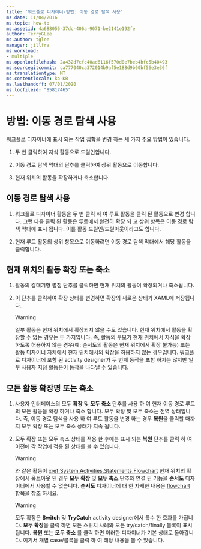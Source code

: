 ```yaml
---
title: '워크플로 디자이너-방법: 이동 경로 탐색 사용'
ms.date: 11/04/2016
ms.topic: how-to
ms.assetid: 4a688056-37dc-406a-9071-be2141e192fe
author: TerryGLee
ms.author: tglee
manager: jillfra
ms.workload:
- multiple
ms.openlocfilehash: 2a432d7cfc40ad6116f570d0e7beb4bfc5b40493
ms.sourcegitcommit: ca777040ca372014b9af5e188d9b60bf56e3e36f
ms.translationtype: MT
ms.contentlocale: ko-KR
ms.lasthandoff: 07/01/2020
ms.locfileid: "85817465"
---
```

# <a name="how-to-use-breadcrumb-navigation"></a>방법: 이동 경로 탐색 사용

워크플로 디자이너에 표시 되는 작업 집합을 변경 하는 세 가지 주요 방법이 있습니다.

1. 두 번 클릭하여 자식 활동으로 드릴인합니다.

2. 이동 경로 탐색 막대의 단추를 클릭하여 상위 활동으로 이동합니다.

3. 현재 위치의 활동을 확장하거나 축소합니다.

## <a name="using-breadcrumb-navigation"></a>이동 경로 탐색 사용

1. 워크플로 디자이너 활동을 두 번 클릭 하 여 루트 활동을 클릭 된 활동으로 변경 합니다. 그런 다음 클릭 된 활동은 루트에서 완전히 확장 되 고 상위 항목은 이동 경로 탐색 막대에 표시 됩니다. 이를 활동 드릴인/드릴아웃이라고도 합니다.

2. 현재 루트 활동의 상위 항목으로 이동하려면 이동 경로 탐색 막대에서 해당 활동을 클릭합니다.

## <a name="expanding-or-collapsing-an-activity-in-place"></a>현재 위치의 활동 확장 또는 축소

1. 활동의 갈매기형 펼침 단추를 클릭하면 현재 위치의 활동이 확장되거나 축소됩니다.

2. 이 단추를 클릭하여 확장 상태를 변경하면 확장의 새로운 상태가 XAML에 저장됩니다.

    > [!WARNING]
    > 일부 활동은 현재 위치에서 확장되지 않을 수도 있습니다. 현재 위치에서 활동을 확장할 수 없는 경우는 두 가지입니다. 즉, 활동의 부모가 현재 위치에서 자식을 확장하도록 허용하지 않는 경우(예: 순서도의 활동은 현재 위치에서 확장 불가능) 또는 활동 디자이너 자체에서 현재 위치에서의 확장을 허용하지 않는 경우입니다. 워크플로 디자이너에 포함 된 activity designer가 두 번째 동작을 포함 하지는 않지만 일부 사용자 지정 활동은이 동작을 나타낼 수 있습니다.

## <a name="expanding-all-or-collapsing-all-activities"></a>모든 활동 확장명 또는 축소

1. 사용자 인터페이스의 모두 **확장** 및 **모두 축소** 단추를 사용 하 여 현재 이동 경로 루트의 모든 활동을 확장 하거나 축소 합니다. 모두 확장 및 모두 축소는 전역 상태입니다. 즉, 이동 경로 탐색을 사용 하 여 루트 활동을 변경 하는 경우 **복원**을 클릭할 때까지 모두 확장 또는 모두 축소 상태가 지속 됩니다.

2. 모두 확장 또는 모두 축소 상태를 적용 한 후에는 표시 되는 **복원** 단추를 클릭 하 여 이전에 각 작업에 적용 된 상태를 볼 수 있습니다.

    > [!WARNING]
    > 와 같은 활동이 <xref:System.Activities.Statements.Flowchart> 현재 위치의 확장에서 옵트아웃 된 경우 **모두 확장** 및 **모두 축소** 단추와 연결 된 기능을 **순서도** 디자이너에서 사용할 수 없습니다. **순서도** 디자이너에 대 한 자세한 내용은 [flowchart](../workflow-designer/flowchart-activity-designer.md) 항목을 참조 하세요.

    > [!WARNING]
    > 모두 확장은 **Switch** 및 **TryCatch** activity designer에서 특수 한 효과를 가집니다. **모두 확장**을 클릭 하면 모든 스위치 사례와 모든 try/catch/finally 블록이 표시 됩니다. **복원** 또는 **모두 축소** 를 클릭 하면 이러한 디자이너가 기본 상태로 돌아갑니다. 여기서 개별 case/블록을 클릭 하 여 해당 내용을 볼 수 있습니다.
